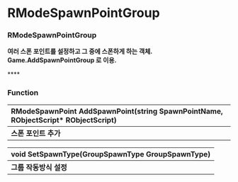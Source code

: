 # RModeSpawnPointGroup



### **RModeSpawnPointGroup** 

**여러 스폰 포인트를 설정하고 그 중에 스폰하게 하는 객체. Game.AddSpawnPointGroup 로 이용.**  


\*\*\*\*

### **Function**

| **RModeSpawnPoint AddSpawnPoint\(string SpawnPointName, RObjectScript\* RObjectScript\)** |
| :--- |
| **스폰 포인트 추가** |

| **void SetSpawnType\(GroupSpawnType GroupSpawnType\)** |
| :--- |
| **그룹 작동방식 설정** |

